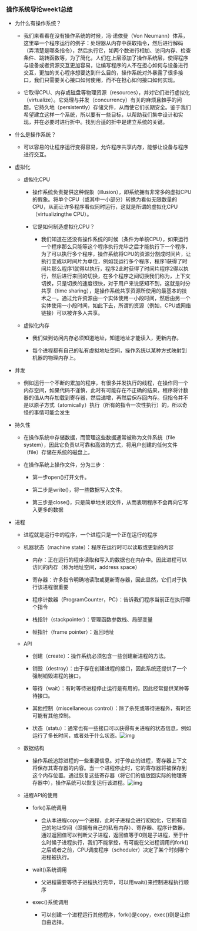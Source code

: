 ### 操作系统导论week1总结

- 为什么有操作系统？

  - 我们来看看在没有操作系统的时候，冯·诺依曼（Von Neumann）体系，这里举一个程序运行的例子：处理器从内存中获取指令，然后进行解码（弄清楚是哪条指令），然后执行它，如两个数进行相加、访问内存、检查条件、跳转函数等，为了简化，人们在上层添加了操作系统层，使得程序与设备或者资源交互更加容易，让编写程序的人不在担心如何与设备进行交互，更加的关心程序想要达到什么目的，操作系统对外暴露了很多接口，我们只需要关心接口如何使用，而不在担心如何接口如何实现。

  - 它取得CPU、内存或磁盘等物理资源（resources），并对它们进行虚拟化（virtualize）。它处理与并发（concurrency）有关的麻烦且棘手的问题。它持久地（persistently）存储文件，从而使它们长期安全。鉴于我们希望建立这样一个系统，所以要有一些目标，以帮助我们集中设计和实现，并在必要时进行折中。找到合适的折中是建立系统的关键。

- 什么是操作系统？

  - 可以容易的让程序运行变得容易，允许程序共享内存，能够让设备与程序进行交互。

- 虚拟化

  - 虚拟化CPU

    - 操作系统负责提供这种假象（illusion），即系统拥有非常多的虚拟CPU的假象。将单个CPU（或其中一小部分）转换为看似无限数量的CPU，从而让许多程序看似同时运行，这就是所谓的虚拟化CPU（virtualizingthe CPU）。

    - 它是如何制造虚拟化CPU？
      - 我们知道在还没有操作系统的时候（条件为单核CPU），如果运行一个程序那么只能等这个程序执行完毕之后才能执行下一个程序，为了可以执行多个程序，操作系统将CPU的资源分割成时间片，让执行变成以时间片为单位，例如我运行多个程序，程序1获得了时间片那么程序1就得以执行，程序2此时获得了时间片程序2得以执行，然后进行来回的切换，在多个程序之间切换我们称为，上下文切换，只是切换的速度很快，对于用户来说感知不到，这就是时分共享（time sharing），是操作系统共享资源所使用的最基本的技术之一。通过允许资源由一个实体使用一小段时间，然后由另一个实体使用一小段时间，如此下去，所谓的资源（例如，CPU或网络链接）可以被许多人共享。

  - 虚拟化内存

    - 我们做到访问内存必须知道地址，知道地址才能读入，更新内存。

    - 每个进程都有自己的私有虚拟地址空间，操作系统以某种方式映射到机器的物理内存上。

- 并发

  - 例如运行一个不断的累加的程序，有很多并发执行的线程，在操作同一个内存空间，如果代码不谨慎，此时有可能存在不正确的结果，程序将计数器的值从内存加载到寄存器，然后递增，再然后保存回内存。但指令并不是以原子方式（atomically）执行（所有的指令一次性执行）的，所以奇怪的事情可能会发生

- 持久性

  - 在操作系统中存储数据，而管理这些数据通常被称为文件系统（file system），因此它负责以可靠和高效的方式，将用户创建的任何文件（file）存储在系统的磁盘上。

  - 在操作系统上操作文件，分为三步：

    - 第一步open()打开文件。

    - 第二步是write()，将一些数据写入文件。

    - 第三步是close()，只是简单地关闭文件，从而表明程序不会再向它写入更多的数据

- 进程

  - 进程就是运行中的程序，一个进程只是一个正在运行的程序

  - 机器状态（machine state）：程序在运行时可以读取或更新的内容

    - 内存：正在运行的程序读取和写入的数据也在内存中。因此进程可以访问的内存（称为地址空间，address space）

    - 寄存器：许多指令明确地读取或更新寄存器，因此显然，它们对于执行该进程很重要

    - 程序计数器（ProgramCounter，PC）：告诉我们程序当前正在执行哪个指令

    - 栈指针（stackpointer）：管理函数参数栈、局部变量

    - 帧指针（frame pointer）：返回地址

  - API

    - 创建（create）：操作系统必须包含一些创建新进程的方法。

    - 销毁（destroy）：由于存在创建进程的接口，因此系统还提供了一个强制销毁进程的接口。

    - 等待（wait）：有时等待进程停止运行是有用的，因此经常提供某种等待接口。

    - 其他控制（miscellaneous control）：除了杀死或等待进程外，有时还可能有其他控制。

    - 状态（statu）：通常也有一些接口可以获得有关进程的状态信息，例如运行了多长时间，或者处于什么状态。![img](C:\Users\yz\Desktop\操作系统导论\week1\0ae41fae-bef9-4a62-bb47-aa043d1ed60a-6876160.jpg)

  - 数据结构
    - 操作系统追踪进程的一些重要信息。对于停止的进程，寄存器上下文将保存其寄存器的内容。当一个进程停止时，它的寄存器将被保存到这个内存位置。通过恢复这些寄存器（将它们的值放回实际的物理寄存器中），操作系统可以恢复运行该进程。![img](C:\Users\yz\Desktop\操作系统导论\week1\c0baa8a8-4e42-4fb1-a8d6-a5be09bbd2ee-6876160.jpg)

  - 进程API的使用

    - fork()系统调用
      - 会从本进程copy一个进程，此时子进程会进行初始化，它拥有自己的地址空间（即拥有自己的私有内存）、寄存器、程序计数器，通过返回值可以判断父子进程，返回值等于0则是子进程，至于什么时候子进程执行，我们不能掌控，有可能在父进程调用的fork()之后或者之前，CPU调度程序（scheduler）决定了某个时刻哪个进程被执行。

    - wait()系统调用
      - 父进程需要等待子进程执行完毕，可以用wait()来控制进程执行顺序

    - exec()系统调用
      - 可以创建一个进程运行其他程序，fork()是copy，exec()则是让你自由选择。